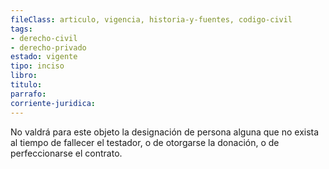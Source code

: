```yaml
---
fileClass: articulo, vigencia, historia-y-fuentes, codigo-civil
tags:
- derecho-civil
- derecho-privado
estado: vigente
tipo: inciso
libro:
titulo:
parrafo:
corriente-juridica:
---
```

No valdrá para este objeto la designación de persona alguna que no exista al tiempo de fallecer el testador, o de otorgarse la donación, o de perfeccionarse el contrato.